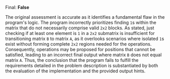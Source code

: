 Final: **False**

The original assessment is accurate as it identifies a fundamental flaw in the program's logic. The program incorrectly prioritizes finding `1`s within the matrix that do not necessarily comprise valid `2x2` blocks. As stated, just checking if at least one element is `1` in a `2x2` submatrix is insufficient for transitioning matrix `B` to matrix `A`, as it overlooks scenarios where isolated `1`s exist without forming complete `2x2` regions needed for the operations. Consequently, operations may be proposed for positions that cannot be satisfied, leading to an incorrect final output where matrix `B` does not equal matrix `A`. Thus, the conclusion that the program fails to fulfill the requirements detailed in the problem description is substantiated by both the evaluation of the implementation and the provided output hints.